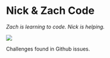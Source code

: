 # Nick & Zach Code
_Zach is learning to code. Nick is helping._

![](http://media.giphy.com/media/66gxwNAdZkbbq/giphy.gif)

Challenges found in Github issues.